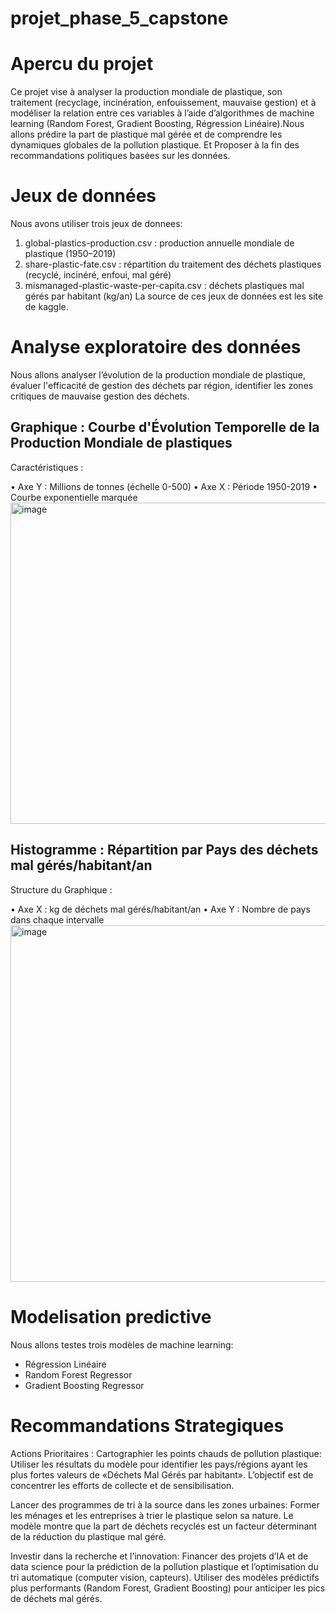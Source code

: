 # projet_phase_5_capstone
# Apercu du projet
Ce projet vise à analyser la production mondiale de plastique, son traitement (recyclage, incinération, enfouissement, mauvaise gestion) et à modéliser la relation entre ces variables à l’aide d’algorithmes de machine learning (Random Forest, Gradient Boosting, Régression Linéaire).Nous allons prédire la part de plastique mal gérée et de comprendre les dynamiques globales de la pollution plastique. 
Et Proposer à la fin des recommandations politiques basées sur les données.

# Jeux de données
Nous avons utiliser trois jeux de donnees: 
1. global-plastics-production.csv : production annuelle mondiale de plastique (1950–2019)
2. share-plastic-fate.csv : répartition du traitement des déchets plastiques (recyclé, incinéré, enfoui, mal géré)
3. mismanaged-plastic-waste-per-capita.csv : déchets plastiques mal gérés par habitant (kg/an)
   La source de ces jeux de données est les site de kaggle.

# Analyse exploratoire des données
Nous allons analyser l’évolution de la production mondiale de plastique, évaluer l'efficacité de gestion des déchets par région, identifier les zones critiques de mauvaise gestion des déchets.

## Graphique : Courbe d'Évolution Temporelle de la Production Mondiale de plastiques

Caractéristiques :

•	Axe Y : Millions de tonnes (échelle 0-500)
•	Axe X : Période 1950-2019
•	Courbe exponentielle marquée
<img width="944" height="514" alt="image" src="https://github.com/user-attachments/assets/0e3f88be-d5e7-4054-b6db-5ca3e341c30c" />

## Histogramme : Répartition par Pays des déchets mal gérés/habitant/an
Structure du Graphique :

•	Axe X : kg de déchets mal gérés/habitant/an
•	Axe Y : Nombre de pays dans chaque intervalle
<img width="1041" height="571" alt="image" src="https://github.com/user-attachments/assets/cb5943e9-e7f7-4992-932d-ac5ed04dab39" />



# Modelisation predictive
Nous allons testes trois modèles de machine learning:
- Régression Linéaire
- Random Forest Regressor
- Gradient Boosting Regressor

# Recommandations Strategiques
Actions Prioritaires :
Cartographier les points chauds de pollution plastique:
	Utiliser les résultats du modèle pour identifier les pays/régions ayant les plus fortes valeurs de «Déchets 	Mal Gérés par habitant».	L’objectif est de concentrer les efforts de collecte et de 	sensibilisation.
   
Lancer des programmes de tri à la source dans les zones urbaines:
	 Former les ménages et les entreprises à trier le 	plastique selon sa nature. 
	 Le modèle montre que la part de déchets recyclés est 	un facteur déterminant de la réduction du plastique mal géré.
    
Investir dans la recherche et l’innovation:
	Financer des projets d’IA et de data science pour la 	prédiction de la pollution plastique et l’optimisation 	du tri automatique (computer vision, capteurs).
	Utiliser des modèles prédictifs plus performants (Random Forest, Gradient Boosting) pour anticiper les pics de déchets mal gérés.





